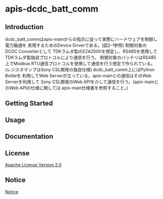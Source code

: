 # apis-dcdc_batt_comm

## Introduction
dcdc_batt_commはapis-mainからの指示に従って実際にハードウェアを制御し電力融通を
実現するためのDevice Driverである。(図2-1参照) 制御対象のDCDC Converterとして
TDKラムダ製のEZA2500を想定し、RS485を使用してTDKラムダ製独自プロトコルにより通信を行う。
制御対象のバッテリはRS485上でModbus RTU通信プロトコルを使用して通信を行う想定で作られている。
(レジスタマップはSony CSL開発の独自仕様)  dcdc_batt_comm上にはPython Bottleを
利用してWeb Serverが立っている。apis-mainとの通信はそのWeb Serverを利用して
Sony CSL開発のWeb APIを介して通信を行う。(apis-mainとのWeb APIの仕様に関しては
apis-main仕様書を参照すること。)


## Getting Started


## Usage


## Documentation


## License
[Apache License Version 2.0](https://github.com/oes-github/apis-dcdc_batt_comm/blob/master/LICENSE)


## Notice
[Notice](https://github.com/oes-github/apis-dcdc_batt_comm/blob/master/NOTICE.md)
